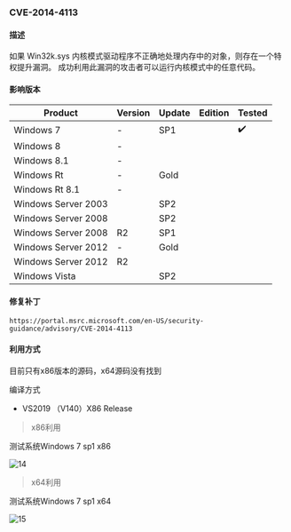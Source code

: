 ### CVE-2014-4113

#### 描述

如果 Win32k.sys 内核模式驱动程序不正确地处理内存中的对象，则存在一个特权提升漏洞。 成功利用此漏洞的攻击者可以运行内核模式中的任意代码。

#### 影响版本

| Product             | Version | Update | Edition | Tested             |
| ------------------- | ------- | ------ | ------- | ------------------ |
| Windows 7           | -       | SP1    |         | :heavy_check_mark: |
| Windows 8           | -       |        |         |                    |
| Windows 8.1         | -       |        |         |                    |
| Windows Rt          | -       | Gold   |         |                    |
| Windows Rt 8.1      | -       |        |         |                    |
| Windows Server 2003 |         | SP2    |         |                    |
| Windows Server 2008 |         | SP2    |         |                    |
| Windows Server 2008 | R2      | SP1    |         |                    |
| Windows Server 2012 | -       | Gold   |         |                    |
| Windows Server 2012 | R2      |        |         |                    |
| Windows Vista       |         | SP2    |         |                    |

#### 修复补丁

```
https://portal.msrc.microsoft.com/en-US/security-guidance/advisory/CVE-2014-4113
```

#### 利用方式

目前只有x86版本的源码，x64源码没有找到

编译方式

- VS2019 （V140）X86 Release

> x86利用

测试系统Windows 7 sp1 x86

![14](https://github.com/Ascotbe/Random-img/blob/master/WindowsKernelExploits/CVE-2014-4113_win7_x86.gif?raw=true)

> x64利用

测试系统Windows 7 sp1 x64

![15](https://github.com/Ascotbe/Random-img/blob/master/WindowsKernelExploits/CVE-2014-4113_win7_x64.gif?raw=true)

